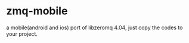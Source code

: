 zmq-mobile
==========

a mobile(android and ios) port of libzeromq 4.04, just copy the codes to your  project.
